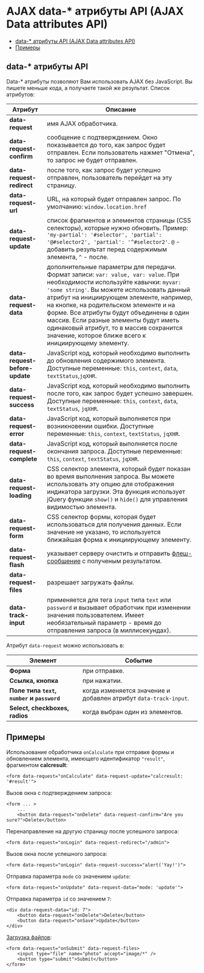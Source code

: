# AJAX data-* атрибуты API (AJAX Data attributes API)

- [data-* атрибуты API (AJAX Data attributes API)](#data-attributes)
- [Примеры](#data-attribute-examples)

<a name="data-attributes" id="data-attributes" class="anchor"></a>
## data-* атрибуты API

Data-* атрибуты позволяют Вам использовать AJAX без JavaScript. Вы пишете меньше кода, а получаете такой же результат. Список атрибутов:


Атрибут | Описание
------------- | -------------
**data-request** | имя AJAX обработчика.
**data-request-confirm** | сообщение с подтверждением. Окно показывается до того, как запрос будет отправлен. Если пользователь нажмет "Отмена", то запрос не будет отправлен.
**data-request-redirect** | после того, как запрос будет успешно отправлен, пользователь перейдет на эту страницу.
**data-request-url** | URL, на который будет отправлен запрос. По умолчанию: `window.location.href`
**data-request-update** | список фрагментов и элементов страницы (CSS селекторы), которые нужно обновить. Пример: `'my-partial': '#selector', 'partial': '@#selector2', 'partial': '^#selector2'`. `@` - добавить результат перед содержимым элемента, `^` - после.
**data-request-data** | дополнительные параметры для передачи. Формат записи: `var: value, var: value`. При необходимости используйте кавычки: `myvar: 'some string'`. Вы можете использовать данный атрибут на инициирующем элементе, например, на кнопке, на родительском элементе и на форме. Все атрибуты будут объединены в один массив. Если разные элементы будут иметь одинаковый атрибут, то в массив сохранится значение, которое ближе всего к инициирующему элементу.
**data-request-before-update** | JavaScript код, который необходимо выполнить до обновления содержимого элемента. Доступные переменные: `this`, `context`, `data`, `textStatus`,`jqXHR`.
**data-request-success** | JavaScript код, который необходимо выполнить после того, как запрос будет успешно завершен. Доступные переменные: `this`, `context`, `data`, `textStatus`, `jqXHR`.
**data-request-error** | JavaScript код, который выполняется при возникновении ошибки. Доступные переменные: `this`, `context`, `textStatus`, `jqXHR`.
**data-request-complete** | JavaScript код, который выполняется после окончания запроса. Доступные переменные: `this`, `context`, `textStatus`, `jqXHR`.
**data-request-loading** | CSS селектор элемента, который будет показан во время выполнения запроса. Вы можете использовать эту опцию для отображения индикатора загрузки. Эта функция использует jQuery функции `show()` и `hide()` для управления видимостью элемента.
**data-request-form** | CSS селектор формы, которая будет использоваться для получения данных. Если значение не указано, то используется ближайшая форма к инициирующему элементу.
**data-request-flash** | указывает серверу очистить и отправить [флеш-сообщение](./ajax-extras#ajax-flash) с полученым результатом.
**data-request-files** | разрешает загружать файлы.
**data-track-input** | применяется для тега `input` типа `text` или `password` и вызывает обработчик при изменении значения пользователем. Имеет необязательный параметр - время до отправления запроса (в миллисекундах).

Атрибут `data-request` можно использовать в:

Элемент | Событие
------------- | -------------
**Форма** | при отправке.
**Ссылка, кнопка** | при нажатии.
**Поле типа `text`, `number` и `password`** | когда изменяется значение и добавлен атрибут `data-track-input`.
**Select, checkboxes, radios** | когда выбран один из элементов.

<a name="data-attribute-examples" id="data-attribute-examples" class="anchor"></a>
## Примеры

Использование обработчика `onCalculate` при отправке формы и обновлением элемента, имеющего идентификатор `"result"`, фрагментом **calcresult**:

    <form data-request="onCalculate" data-request-update="calcresult: '#result'">

Вызов окна с подтверждением запроса:

    <form ... >
        ...
        <button data-request="onDelete" data-request-confirm="Are you sure?">Delete</button>

Перенаправление на другую страницу после успешного запроса:

    <form data-request="onLogin" data-request-redirect="/admin">

Вызов окна после успешного запроса:

    <form data-request="onLogin" data-request-success="alert('Yay!')">

Отправка параметра `mode` со значением `update`:

    <form data-request="onUpdate" data-request-data="mode: 'update'">

Отправка параметра `id` со значением `7`:

    <div data-request-data="id: 7">
        <button data-request="onDelete">Delete</button>
        <button data-request="onSave">Update</button>
    </div>

[Загрузка файлов](./services-request-input#files):

    <form data-request="onSubmit" data-request-files>
        <input type="file" name="photo" accept="image/*" />
        <button type="submit">Submit</button>
    </form>
